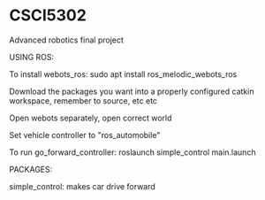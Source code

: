 # CSCI5302
Advanced robotics final project

USING ROS:

To install webots_ros: sudo apt install ros_melodic_webots_ros

Download the packages you want into a properly configured catkin workspace, remember to source, etc etc

Open webots separately, open correct world

Set vehicle controller to "ros_automobile"

To run go_forward_controller: roslaunch simple_control main.launch

PACKAGES:

simple_control: makes car drive forward
